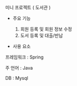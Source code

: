 미니 프로젝트 ( 도서관 )

- 주요 기능
  1. 회원 등록 및 회원 정보 수정
  2. 도서 등록 및 대출/반납

- 사용 요소

  
프레임워크 : Spring

주 언어 : Java

DB : Mysql
